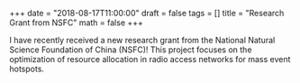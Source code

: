 +++
date = "2018-08-17T11:00:00"
draft = false
tags = []
title = "Research Grant from NSFC"
math = false
+++

I have recently received a new research grant from the National Natural Science Foundation of China (NSFC)! This project focuses on the optimization of resource allocation in radio access networks for mass event hotspots. 

